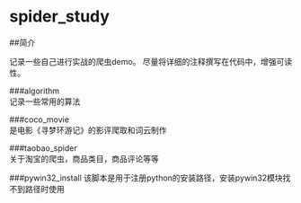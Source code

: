 # spider_study

##简介

记录一些自己进行实战的爬虫demo。
尽量将详细的注释撰写在代码中，增强可读性。


###algorithm  
   记录一些常用的算法

###coco_movie        
   是电影《寻梦环游记》的影评爬取和词云制作

###taobao_spider        
   关于淘宝的爬虫，商品类目，商品评论等等


###pywin32_install
   该脚本是用于注册python的安装路径，安装pywin32模块找不到路径时使用
